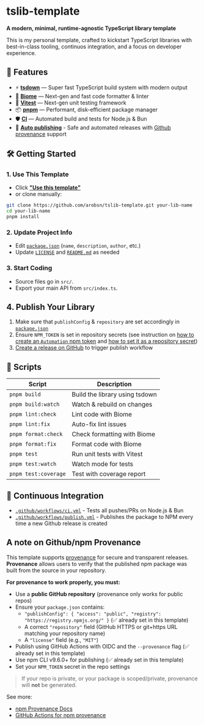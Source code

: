 # tslib-template

**A modern, minimal, runtime-agnostic TypeScript library template**

This is my personal template, crafted to kickstart TypeScript libraries with best-in-class tooling, continuos integration, and a focus on developer experience.

## 🚀 Features

- ⚡ [**tsdown**](https://tsdown.dev/) — Super fast TypeScript build system with modern output
- 🧹 [**Biome**](https://biomejs.dev/) — Next-gen and fast code formatter & linter
- 🔬 [**Vitest**](https://vitest.dev/) — Next-gen unit testing framework
- 📦 [**pnpm**](https://pnpm.io/) — Performant, disk-efficient package manager
- 🛡️ [**CI**](https://docs.github.com/en/actions) — Automated build and tests for Node.js & Bun
- 🚀 [**Auto publishing**](https://www.npmjs.com/) - Safe and automated releases with [Github provenance](https://github.blog/security/supply-chain-security/introducing-npm-package-provenance/) support

## 🛠️ Getting Started

### 1. Use This Template

- Click [**"Use this template"**](https://github.com/arobsn/tslib-template/generate)
- or clone manually:

```sh
git clone https://github.com/arobsn/tslib-template.git your-lib-name
cd your-lib-name
pnpm install
```

### 2. Update Project Info

- Edit [`package.json`](package.json) (`name`, `description`, `author`, etc.)
- Update [`LICENSE`](LICENSE) and [`README.md`](README.md) as needed

### 3. Start Coding

- Source files go in `src/`.
- Export your main API from `src/index.ts`.

## 4. Publish Your Library

1. Make sure that `publishConfig` & `repository` are set accordingly in [`package.json`](package.json)
2. Ensure `NPM_TOKEN` is set in repository secrets (see instruction on [how to create an `Automation` npm token](https://docs.npmjs.com/creating-and-viewing-access-tokens#creating-access-tokens) and [how to set it as a repository secret](https://docs.github.com/en/actions/security-for-github-actions/security-guides/using-secrets-in-github-actions#creating-secrets-for-a-repository))
3. [Create a release on GitHub](https://docs.github.com/en/repositories/releasing-projects-on-github/managing-releases-in-a-repository#creating-a-release) to trigger publish workflow

## 🧪 Scripts

| Script               | Description                    |
| -------------------- | ------------------------------ |
| `pnpm build`         | Build the library using tsdown |
| `pnpm build:watch`   | Watch & rebuild on changes     |
| `pnpm lint:check`    | Lint code with Biome           |
| `pnpm lint:fix`      | Auto-fix lint issues           |
| `pnpm format:check`  | Check formatting with Biome    |
| `pnpm format:fix`    | Format code with Biome         |
| `pnpm test`          | Run unit tests with Vitest     |
| `pnpm test:watch`    | Watch mode for tests           |
| `pnpm test:coverage` | Test with coverage report      |

## 🤖 Continuous Integration

- [`.github/workflows/ci.yml`](.github/workflows/ci.yml) - Tests all pushes/PRs on Node.js & Bun
- [`.github/workflows/publish.yml`](.github/workflows/publish.yml) - Publishes the package to NPM every time a new Github release is created

## A note on Github/npm Provenance

This template supports [provenance](https://github.blog/security/supply-chain-security/introducing-npm-package-provenance/) for secure and transparent releases. **Provenance** allows users to verify that the published npm package was built from the source in your repository.

**For provenance to work properly, you must:**

- Use a **public GitHub repository** (provenance only works for public repos)
- Ensure your `package.json` contains:
  - `"publishConfig": { "access": "public", "registry": "https://registry.npmjs.org/" }` (✅ already set in this template)
  - A correct `"repository"` field (GitHub HTTPS or git+https URL matching your repository name)
  - A `"license"` field (e.g., `"MIT"`)
- Publish using GitHub Actions with OIDC and the `--provenance` flag (✅ already set in this template)
- Use npm CLI v9.6.0+ for publishing (✅ already set in this template)
- Set your `NPM_TOKEN` secret in the repo settings

> If your repo is private, or your package is scoped/private, provenance will **not** be generated.

See more:

- [npm Provenance Docs](https://docs.npmjs.com/generating-provenance-statements)
- [GitHub Actions for npm provenance](https://docs.github.com/en/actions/publishing-packages/publishing-nodejs-packages#publishing-packages-with-provenance)
